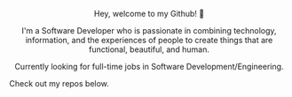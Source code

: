 
<p align="center">
    Hey, welcome to my Github! 🙂
</p>

<p align="center">
    I'm a Software Developer who is passionate in combining technology, information, and the experiences of people to create things that are functional, beautiful, and human.
</p>

<p align="center">
    Currently looking for full-time jobs in Software Development/Engineering. 
</p>

<p>
    Check out my repos below.
</p>
